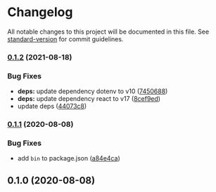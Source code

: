 # Changelog

All notable changes to this project will be documented in this file. See [standard-version](https://github.com/conventional-changelog/standard-version) for commit guidelines.

### [0.1.2](https://github.com/rocwind/gitlab-runner-monitor/compare/v0.1.1...v0.1.2) (2021-08-18)


### Bug Fixes

* **deps:** update dependency dotenv to v10 ([7450688](https://github.com/rocwind/gitlab-runner-monitor/commit/7450688fbbdf949363979ee0589c516d2f4da106))
* **deps:** update dependency react to v17 ([8cef9ed](https://github.com/rocwind/gitlab-runner-monitor/commit/8cef9ed6e29bd62f39508c4b4377ddf26333d69a))
* update deps ([44073c8](https://github.com/rocwind/gitlab-runner-monitor/commit/44073c82d67e870ddf890e564003105d4ddfa690))

### [0.1.1](https://github.com/rocwind/gitlab-runner-monitor/compare/v0.1.0...v0.1.1) (2020-08-08)


### Bug Fixes

* add `bin` to package.json ([a84e4ca](https://github.com/rocwind/gitlab-runner-monitor/commit/a84e4ca1ae7fb12814893907e3bfea1d15eeaac6))

## 0.1.0 (2020-08-08)
